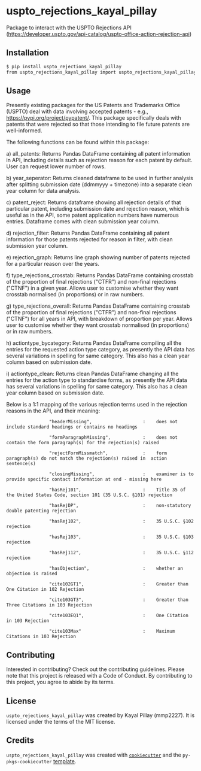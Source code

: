 # uspto_rejections_kayal_pillay

Package to interact with the USPTO Rejections API (https://developer.uspto.gov/api-catalog/uspto-office-action-rejection-api)

## Installation

```bash
$ pip install uspto_rejections_kayal_pillay
from uspto_rejections_kayal_pillay import uspto_rejections_kayal_pillay as us
```

## Usage

Presently existing packages for the US Patents and Trademarks Office (USPTO) deal with data involving accepted patents - e.g., https://pypi.org/project/pypatent/. This package specifically deals with patents that were rejected so that those intending to file future patents are well-informed. 

The following functions can be found within this package:

a) all_patents: Returns Pandas DataFrame containing all patent information in API, including details such as rejection reason for each patent by default. User can request lower number of rows.

b) year_seperator: Returns cleaned dataframe to be used in further analysis after splitting submission date (ddmmyyy + timezone) into a separate clean year column for data analysis.

c) patent_reject: Returns dataframe showing all rejection details of that particular patent, including submission date and rejection reason, which is useful as in the API, some patent application numbers have numerous entries. Dataframe comes with clean submission year column.

d) rejection_filter: Returns Pandas DataFrame containing all patent information for those patents rejected for reason in filter, with clean submission year column.

e) rejection_graph: Returns line graph showing number of patents rejected for a particular reason over the years. 

f) type_rejections_crosstab: Returns Pandas DataFrame containing crosstab of the proportion of final rejections ("CTFR") and non-final rejections ("CTNF") in a given year. Allows user to customise whether they want crosstab normalised (in proportions) or in raw numbers.

g) type_rejections_overall: Returns Pandas DataFrame containing crosstab of the proportion of final rejections ("CTFR") and non-final rejections ("CTNF") for all years in API, with breakdown of proportion per year. Allows user to customise whether they want crosstab normalised (in proportions) or in raw numbers.

h) actiontype_bycategory: Returns Pandas DataFrame compiling all the entries for the requested action type category, as presently the API data has several variations in spelling for same category. This also has a clean year column based on submission date.

i) actiontype_clean: Returns clean Pandas DataFrame changing all the entries for the action type to standardise forms, as presently the API data has several variations in spelling for same category. This also has a clean year column based on submission date.

Below is a 1:1 mapping of the various rejection terms used in the rejection reasons in the API, and their meaning:

                    "headerMissing",                   :    does not include standard headings or contains no headings
                    
                    "formParagraphMissing",            :    does not contain the form paragraph(s) for the rejection(s) raised
                    
                    "rejectFormMissmatch",             :    form paragraph(s) do not match the rejection(s) raised in  action sentence(s)
                    
                    "closingMissing",                  :    examiner is to provide specific contact information at end - missing here
                    
                    "hasRej101",                       :    Title 35 of the United States Code, section 101 (35 U.S.C. §101) rejection 
                    
                    "hasRejDP",                        :    non-statutory double patenting rejection
                    
                    "hasRej102",                       :    35 U.S.C. §102 rejection
                    
                    "hasRej103",                       :    35 U.S.C. §103 rejection
                    
                    "hasRej112",                       :    35 U.S.C. §112 rejection
                    
                    "hasObjection",                    :    whether an objection is raised
                    
                    "cite102GT1",                      :    Greater than One Citation in 102 Rejection
                    
                    "cite103GT3",                      :    Greater than Three Citations in 103 Rejection
                    
                    "cite103EQ1",                      :    One Citation in 103 Rejection
                    
                    "cite103Max"                       :    Maximum Citations in 103 Rejection

## Contributing

Interested in contributing? Check out the contributing guidelines. Please note that this project is released with a Code of Conduct. By contributing to this project, you agree to abide by its terms.

## License

`uspto_rejections_kayal_pillay` was created by Kayal Pillay (mmp2227). It is licensed under the terms of the MIT license.

## Credits

`uspto_rejections_kayal_pillay` was created with [`cookiecutter`](https://cookiecutter.readthedocs.io/en/latest/) and the `py-pkgs-cookiecutter` [template](https://github.com/py-pkgs/py-pkgs-cookiecutter).
